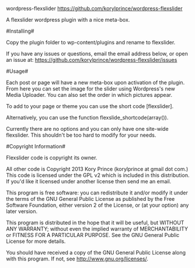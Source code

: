 wordpress-flexslider
https://github.com/korylprince/wordpress-flexslider

A flexslider wordpress plugin with a nice meta-box.

#Installing#

Copy the plugin folder to wp-content/plugins and rename to flexslider.

If you have any issues or questions, email the email address below, or open an issue at:
https://github.com/korylprince/wordpress-flexslider/issues

#Usage#

Each post or page will have a new meta-box upon activation of the plugin. From here you can set the image for the slider using Wordpress's new Media Uploader. You can also set the order in which pictures appear.

To add to your page or theme you can use the short code [flexslider].

Alternatively, you can use the function flexslide\_shortcode(array()).

Currently there are no options and you can only have one site-wide flexslider. This shouldn't be too hard to modify for your needs.

#Copyright Information#

Flexslider code is copyright its owner.

All other code is Copyright 2013 Kory Prince (korylprince at gmail dot com.) This code is licensed under the GPL v2 which is included in this distribution. If you'd like it licensed under another license then send me an email.

This program is free software: you can redistribute it and/or modify
it under the terms of the GNU General Public License as published by
the Free Software Foundation, either version 2 of the License, or
(at your option) any later version.

This program is distributed in the hope that it will be useful,
but WITHOUT ANY WARRANTY; without even the implied warranty of
MERCHANTABILITY or FITNESS FOR A PARTICULAR PURPOSE.  See the
GNU General Public License for more details.

You should have received a copy of the GNU General Public License
along with this program.  If not, see <http://www.gnu.org/licenses/>.
